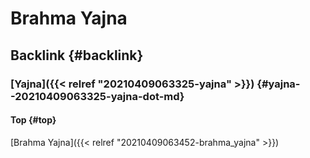 # Brahma Yajna


## Backlink {#backlink}


### [Yajna]({{< relref "20210409063325-yajna" >}}) {#yajna--20210409063325-yajna-dot-md}


#### Top {#top}

[Brahma Yajna]({{< relref "20210409063452-brahma_yajna" >}})

